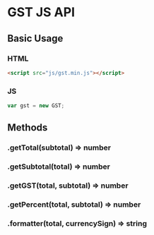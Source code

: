 # GST JS API

## Basic Usage

### HTML

```html
<script src="js/gst.min.js"></script>
```

### JS

```javascript
var gst = new GST;
```

## Methods

### .getTotal(subtotal) => number

### .getSubtotal(total) => number

### .getGST(total, subtotal) => number

### .getPercent(total, subtotal) => number

### .formatter(total, currencySign) => string